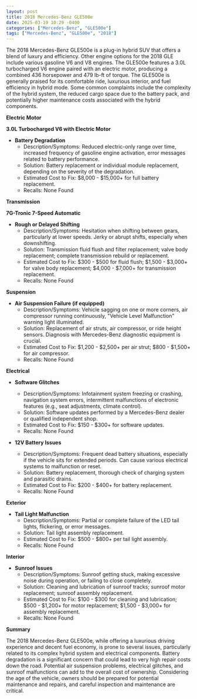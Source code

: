 ```yaml
---
layout: post
title: 2018 Mercedes-Benz GLE500e
date: 2025-03-19 10:29 -0400
categories: ["Mercedes-Benz", "GLE500e"]
tags: ["Mercedes-Benz", "GLE500e", "2018"]
---
```

The 2018 Mercedes-Benz GLE500e is a plug-in hybrid SUV that offers a blend of luxury and efficiency. Other engine options for the 2018 GLE include various gasoline V6 and V8 engines. The GLE500e features a 3.0L turbocharged V6 engine paired with an electric motor, producing a combined 436 horsepower and 479 lb-ft of torque. The GLE500e is generally praised for its comfortable ride, luxurious interior, and fuel efficiency in hybrid mode. Some common complaints include the complexity of the hybrid system, the reduced cargo space due to the battery pack, and potentially higher maintenance costs associated with the hybrid components.

**Electric Motor**

**3.0L Turbocharged V6 with Electric Motor**
* **Battery Degradation**
    * Description/Symptoms: Reduced electric-only range over time, increased frequency of gasoline engine activation, error messages related to battery performance.
    * Solution: Battery replacement or individual module replacement, depending on the severity of the degradation.
    * Estimated Cost to Fix: $8,000 - $15,000+ for full battery replacement.
    * Recalls: None Found

**Transmission**

**7G-Tronic 7-Speed Automatic**
* **Rough or Delayed Shifting**
    * Description/Symptoms: Hesitation when shifting between gears, particularly at lower speeds. Jerky or abrupt shifts, especially when downshifting.
    * Solution: Transmission fluid flush and filter replacement; valve body replacement; complete transmission rebuild or replacement.
    * Estimated Cost to Fix: $300 - $500 for fluid flush; $1,500 - $3,000+ for valve body replacement; $4,000 - $7,000+ for transmission replacement.
    * Recalls: None Found

**Suspension**

* **Air Suspension Failure (if equipped)**
    * Description/Symptoms: Vehicle sagging on one or more corners, air compressor running continuously, "Vehicle Level Malfunction" warning light illuminated.
    * Solution: Replacement of air struts, air compressor, or ride height sensors. Diagnosis with Mercedes-Benz diagnostic equipment is crucial.
    * Estimated Cost to Fix: $1,200 - $2,500+ per air strut; $800 - $1,500+ for air compressor.
    * Recalls: None Found

**Electrical**

* **Software Glitches**
    * Description/Symptoms: Infotainment system freezing or crashing, navigation system errors, intermittent malfunctions of electronic features (e.g., seat adjustments, climate control).
    * Solution: Software updates performed by a Mercedes-Benz dealer or qualified independent shop.
    * Estimated Cost to Fix: $150 - $300+ for software updates.
    * Recalls: None Found

* **12V Battery Issues**
    * Description/Symptoms: Frequent dead battery situations, especially if the vehicle sits for extended periods. Can cause various electrical systems to malfunction or reset.
    * Solution: Battery replacement, thorough check of charging system and parasitic drains.
    * Estimated Cost to Fix: $200 - $400+ for battery replacement.
    * Recalls: None Found

**Exterior**

* **Tail Light Malfunction**
    * Description/Symptoms: Partial or complete failure of the LED tail lights, flickering, or error messages.
    * Solution: Tail light assembly replacement.
    * Estimated Cost to Fix: $500 - $800+ per tail light assembly.
    * Recalls: None Found

**Interior**

* **Sunroof Issues**
    * Description/Symptoms: Sunroof getting stuck, making excessive noise during operation, or failing to close completely.
    * Solution: Cleaning and lubrication of sunroof tracks; sunroof motor replacement; sunroof assembly replacement.
    * Estimated Cost to Fix: $100 - $300 for cleaning and lubrication; $500 - $1,200+ for motor replacement; $1,500 - $3,000+ for assembly replacement.
    * Recalls: None Found

**Summary**

The 2018 Mercedes-Benz GLE500e, while offering a luxurious driving experience and decent fuel economy, is prone to several issues, particularly related to its complex hybrid system and electrical components. Battery degradation is a significant concern that could lead to very high repair costs down the road. Potential air suspension problems, electrical glitches, and sunroof malfunctions can add to the overall cost of ownership. Considering the age of the vehicle, owners should be prepared for potential maintenance and repairs, and careful inspection and maintenance are critical.

